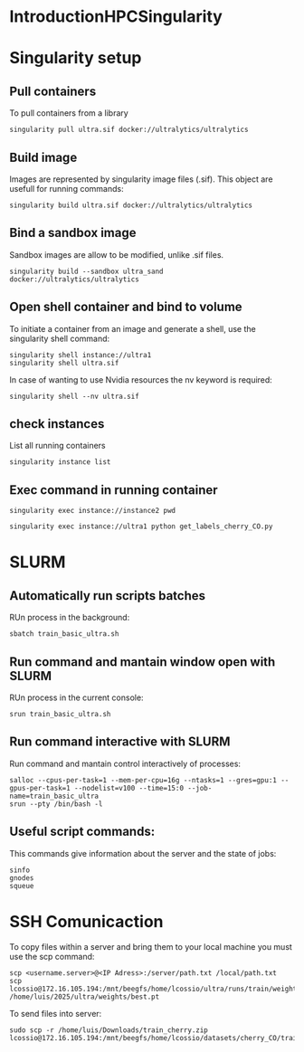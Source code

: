 # IntroductionHPCSingularity

# Singularity setup
## Pull containers
To pull containers from a library
```commandline
singularity pull ultra.sif docker://ultralytics/ultralytics
```

## Build image
Images are represented by singularity image files (.sif). This object are usefull for running commands:

```commandline
singularity build ultra.sif docker://ultralytics/ultralytics
```

## Bind a sandbox image
Sandbox images are allow to be modified, unlike .sif files. 

```commandline
singularity build --sandbox ultra_sand docker://ultralytics/ultralytics
```

## Open shell container and bind to volume
To initiate a container from an image and generate a shell, use the singularity shell command:
```commandline
singularity shell instance://ultra1
singularity shell ultra.sif
```
In case of wanting to use Nvidia resources the nv keyword is required:

```commandline
singularity shell --nv ultra.sif
```

## check instances
List all running containers
```commandline
singularity instance list
```


## Exec command in running container

```commandline
singularity exec instance://instance2 pwd
```

```commandline
singularity exec instance://ultra1 python get_labels_cherry_CO.py
```

# SLURM

## Automatically run scripts batches
RUn process in the background:
```commandline
sbatch train_basic_ultra.sh
```
## Run command and mantain window open with SLURM
RUn process in the current console:
```commandline
srun train_basic_ultra.sh
```


## Run command interactive with SLURM
Run command and mantain control interactively of processes:
```commandline
salloc --cpus-per-task=1 --mem-per-cpu=16g --ntasks=1 --gres=gpu:1 --gpus-per-task=1 --nodelist=v100 --time=15:0 --job-name=train_basic_ultra
srun --pty /bin/bash -l
```
## Useful script commands:
This commands give information about the server and the state of jobs:
```commandline
sinfo
gnodes
squeue
```


# SSH Comunicaction



To copy files within a server and bring them to your local machine you must use the scp command:

```commandline
scp <username.server>@<IP Adress>:/server/path.txt /local/path.txt
scp lcossio@172.16.105.194:/mnt/beegfs/home/lcossio/ultra/runs/train/weights/best.pt /home/luis/2025/ultra/weights/best.pt
```

To send files into server:

```commandline
sudo scp -r /home/luis/Downloads/train_cherry.zip  lcossio@172.16.105.194:/mnt/beegfs/home/lcossio/datasets/cherry_CO/train.zip
```






